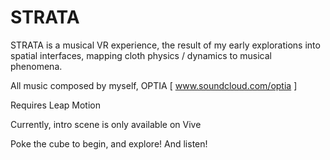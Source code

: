# STRATA
STRATA is a musical VR experience, the result of my early explorations into spatial interfaces, mapping cloth physics / dynamics to musical phenomena.

All music composed by myself, OPTIA [ www.soundcloud.com/optia ]


Requires Leap Motion

Currently, intro scene is only available on Vive


Poke the cube to begin, and explore! And listen!
